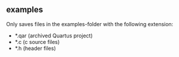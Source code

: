 ## examples

Only saves files in the examples-folder with the following extension:
 - *.qar (archived Quartus project)
 - *.c (c source files)
 - *.h (header files)
